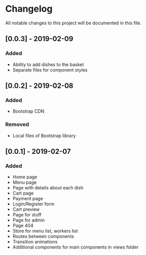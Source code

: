 # Changelog
All notable changes to this project will be documented in this file.

## [0.0.3] - 2019-02-09
### Added
- Ability to add dishes to the basket
- Separate files for component styles

## [0.0.2] - 2019-02-08
### Added
- Bootstrap CDN

### Removed
- Local files of Bootstrap library

## [0.0.1] - 2019-02-07
### Added
- Home page
- Menu page
- Page with details about each dish
- Cart page
- Payment page
- Login/Register form
- Cart preview
- Page for stuff
- Page for admin
- Page 404
- Store for menu list, workers list
- Routes between components
- Transition animations
- Additional components for main components in views folder
